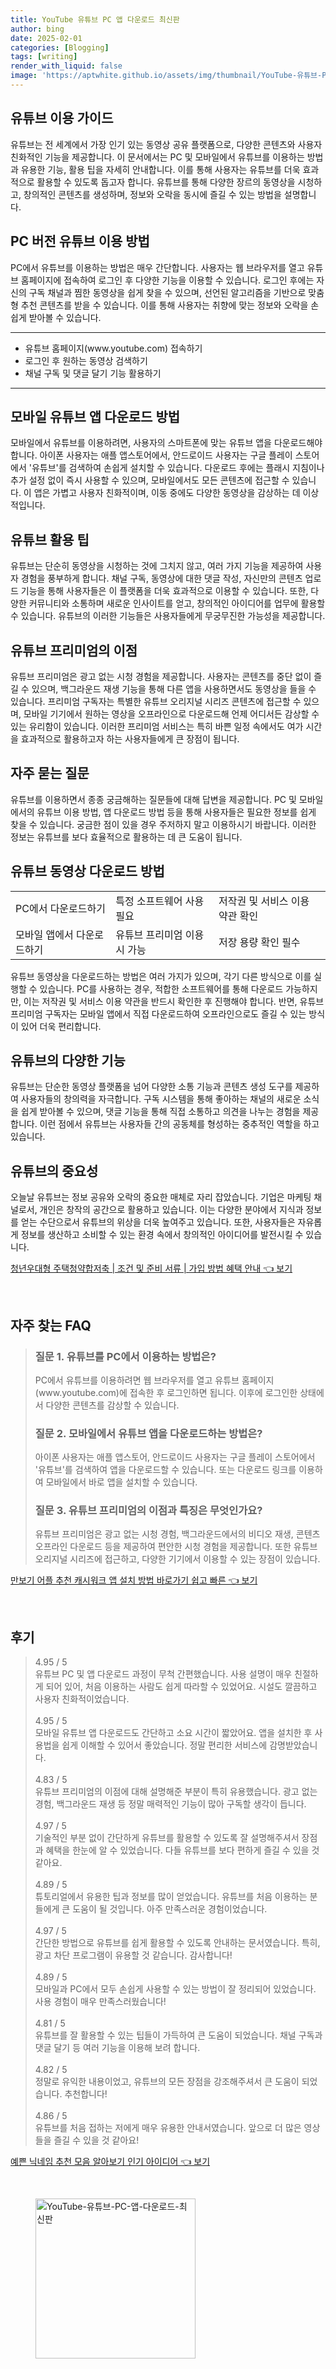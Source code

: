 ```yaml
---
title: YouTube 유튜브 PC 앱 다운로드 최신판
author: bing
date: 2025-02-01
categories: [Blogging]
tags: [writing]
render_with_liquid: false
image: 'https://aptwhite.github.io/assets/img/thumbnail/YouTube-유튜브-PC-앱-다운로드-최신판.webp'
---
```



<h2 id='유튜브_이용_가이드'>유튜브 이용 가이드</h2>

<p>유튜브는 전 세계에서 가장 인기 있는 동영상 공유 플랫폼으로, 다양한 콘텐츠와 사용자 친화적인 기능을 제공합니다. 이 문서에서는 PC 및 모바일에서 유튜브를 이용하는 방법과 유용한 기능, 활용 팁을 자세히 안내합니다. 이를 통해 사용자는 유튜브를 더욱 효과적으로 활용할 수 있도록 돕고자 합니다. 유튜브를 통해 다양한 장르의 동영상을 시청하고, 창의적인 콘텐츠를 생성하며, 정보와 오락을 동시에 즐길 수 있는 방법을 설명합니다.</p>

<h2 id='pc_버전_유튜브_이용_방법'>PC 버전 유튜브 이용 방법</h2>

<p>PC에서 유튜브를 이용하는 방법은 매우 간단합니다. 사용자는 웹 브라우저를 열고 유튜브 홈페이지에 접속하여 로그인 후 다양한 기능을 이용할 수 있습니다. 로그인 후에는 자신의 구독 채널과 찜한 동영상을 쉽게 찾을 수 있으며, 선언된 알고리즘을 기반으로 맞춤형 추천 콘텐츠를 받을 수 있습니다. 이를 통해 사용자는 취향에 맞는 정보와 오락을 손쉽게 받아볼 수 있습니다.</p>

<hr />

<ul>
    <li>유튜브 홈페이지(www.youtube.com) 접속하기</li>
    <li>로그인 후 원하는 동영상 검색하기</li>
    <li>채널 구독 및 댓글 달기 기능 활용하기</li>
</ul>

<hr />

<h2 id='모바일_유튜브_앱_다운로드_방법'>모바일 유튜브 앱 다운로드 방법</h2>

<p>모바일에서 유튜브를 이용하려면, 사용자의 스마트폰에 맞는 유튜브 앱을 다운로드해야 합니다. 아이폰 사용자는 애플 앱스토어에서, 안드로이드 사용자는 구글 플레이 스토어에서 '유튜브'를 검색하여 손쉽게 설치할 수 있습니다. 다운로드 후에는 플래시 지침이나 추가 설정 없이 즉시 사용할 수 있으며, 모바일에서도 모든 콘텐츠에 접근할 수 있습니다. 이 앱은 가볍고 사용자 친화적이며, 이동 중에도 다양한 동영상을 감상하는 데 이상적입니다.</p>

<h2 id='유튜브_활용_팁'>유튜브 활용 팁</h2>

<p>유튜브는 단순히 동영상을 시청하는 것에 그치지 않고, 여러 가지 기능을 제공하여 사용자 경험을 풍부하게 합니다. 채널 구독, 동영상에 대한 댓글 작성, 자신만의 콘텐츠 업로드 기능을 통해 사용자들은 이 플랫폼을 더욱 효과적으로 이용할 수 있습니다. 또한, 다양한 커뮤니티와 소통하며 새로운 인사이트를 얻고, 창의적인 아이디어를 업무에 활용할 수 있습니다. 유튜브의 이러한 기능들은 사용자들에게 무궁무진한 가능성을 제공합니다.</p>

<h2 id='유튜브_프리미엄의_이점'>유튜브 프리미엄의 이점</h2>

<p>유튜브 프리미엄은 광고 없는 시청 경험을 제공합니다. 사용자는 콘텐츠를 중단 없이 즐길 수 있으며, 백그라운드 재생 기능을 통해 다른 앱을 사용하면서도 동영상을 들을 수 있습니다. 프리미엄 구독자는 특별한 유튜브 오리지널 시리즈 콘텐츠에 접근할 수 있으며, 모바일 기기에서 원하는 영상을 오프라인으로 다운로드해 언제 어디서든 감상할 수 있는 유리함이 있습니다. 이러한 프리미엄 서비스는 특히 바쁜 일정 속에서도 여가 시간을 효과적으로 활용하고자 하는 사용자들에게 큰 장점이 됩니다.</p>

<h2 id='자주_묻는_질문'>자주 묻는 질문</h2>

<p>유튜브를 이용하면서 종종 궁금해하는 질문들에 대해 답변을 제공합니다. PC 및 모바일에서의 유튜브 이용 방법, 앱 다운로드 방법 등을 통해 사용자들은 필요한 정보를 쉽게 찾을 수 있습니다. 궁금한 점이 있을 경우 주저하지 말고 이용하시기 바랍니다. 이러한 정보는 유튜브를 보다 효율적으로 활용하는 데 큰 도움이 됩니다.</p>

<h2 id='유튜브_동영상_다운로드_방법'>유튜브 동영상 다운로드 방법</h2>

<table>
    <tr>
        <td>PC에서 다운로드하기</td>
        <td>특정 소프트웨어 사용 필요</td>
        <td>저작권 및 서비스 이용 약관 확인</td>
    </tr>
    <tr>
        <td>모바일 앱에서 다운로드하기</td>
        <td>유튜브 프리미엄 이용 시 가능</td>
        <td>저장 용량 확인 필수</td>
    </tr>
</table>

<p>유튜브 동영상을 다운로드하는 방법은 여러 가지가 있으며, 각기 다른 방식으로 이를 실행할 수 있습니다. PC를 사용하는 경우, 적합한 소프트웨어를 통해 다운로드 가능하지만, 이는 저작권 및 서비스 이용 약관을 반드시 확인한 후 진행해야 합니다. 반면, 유튜브 프리미엄 구독자는 모바일 앱에서 직접 다운로드하여 오프라인으로도 즐길 수 있는 방식이 있어 더욱 편리합니다.</p>

<h2 id='유튜브의_다양한_기능'>유튜브의 다양한 기능</h2>

<p>유튜브는 단순한 동영상 플랫폼을 넘어 다양한 소통 기능과 콘텐츠 생성 도구를 제공하여 사용자들의 창의력을 자극합니다. 구독 시스템을 통해 좋아하는 채널의 새로운 소식을 쉽게 받아볼 수 있으며, 댓글 기능을 통해 직접 소통하고 의견을 나누는 경험을 제공합니다. 이런 점에서 유튜브는 사용자들 간의 공동체를 형성하는 중추적인 역할을 하고 있습니다.</p>

<h2 id='유튜브_의_중요성'>유튜브의 중요성</h2>

<p>오늘날 유튜브는 정보 공유와 오락의 중요한 매체로 자리 잡았습니다. 기업은 마케팅 채널로서, 개인은 창작의 공간으로 활용하고 있습니다. 이는 다양한 분야에서 지식과 정보를 얻는 수단으로서 유튜브의 위상을 더욱 높여주고 있습니다. 또한, 사용자들은 자유롭게 정보를 생산하고 소비할 수 있는 환경 속에서 창의적인 아이디어를 발전시킬 수 있습니다.</p>


<p><a class="click-button" title="청년우대형 주택청약합저축 | 조건 및 준비 서류 | 가입 방법 혜택 안내" href="https://aptwhite.github.io/posts/%EC%B2%AD%EB%85%84%EC%9A%B0%EB%8C%80%ED%98%95-%EC%A3%BC%ED%83%9D%EC%B2%AD%EC%95%BD%ED%95%A9%EC%A0%80%EC%B6%95-%EC%A1%B0%EA%B1%B4-%EB%B0%8F-%EC%A4%80%EB%B9%84-%EC%84%9C%EB%A5%98-%EA%B0%80%EC%9E%85-%EB%B0%A9%EB%B2%95-%ED%98%9C%ED%83%9D-%EC%95%88%EB%82%B4/" rel="dofollow">청년우대형 주택청약합저축 | 조건 및 준비 서류 | 가입 방법 혜택 안내 👈 보기</a></p><br>
<h2 id='자주_찾는_FAQ'>자주 찾는 FAQ</h2>
<div itemscope="" itemtype="https://schema.org/FAQPage"> 
<blockquote> 
<div itemscope="" itemprop="mainEntity" itemtype="https://schema.org/Question"> 
<h3 itemprop="name">질문 1. 유튜브를 PC에서 이용하는 방법은?</h3> 
<div itemscope="" itemprop="acceptedAnswer" itemtype="https://schema.org/Answer"> 
<span itemprop="text"> 
<p>PC에서 유튜브를 이용하려면 웹 브라우저를 열고 유튜브 홈페이지(www.youtube.com)에 접속한 후 로그인하면 됩니다. 이후에 로그인한 상태에서 다양한 콘텐츠를 감상할 수 있습니다.</p> 
</span> 
</div> 
</div> 

<div itemscope="" itemprop="mainEntity" itemtype="https://schema.org/Question"> 
<h3 itemprop="name">질문 2. 모바일에서 유튜브 앱을 다운로드하는 방법은?</h3> 
<div itemscope="" itemprop="acceptedAnswer" itemtype="https://schema.org/Answer"> 
<span itemprop="text"> 
<p>아이폰 사용자는 애플 앱스토어, 안드로이드 사용자는 구글 플레이 스토어에서 '유튜브'를 검색하여 앱을 다운로드할 수 있습니다. 또는 다운로드 링크를 이용하여 모바일에서 바로 앱을 설치할 수 있습니다.</p> 
</span> 
</div> 
</div>

<div itemscope="" itemprop="mainEntity" itemtype="https://schema.org/Question"> 
<h3 itemprop="name">질문 3. 유튜브 프리미엄의 이점과 특징은 무엇인가요?</h3> 
<div itemscope="" itemprop="acceptedAnswer" itemtype="https://schema.org/Answer"> 
<span itemprop="text"> 
<p>유튜브 프리미엄은 광고 없는 시청 경험, 백그라운드에서의 비디오 재생, 콘텐츠 오프라인 다운로드 등을 제공하여 편안한 시청 경험을 제공합니다. 또한 유튜브 오리지널 시리즈에 접근하고, 다양한 기기에서 이용할 수 있는 장점이 있습니다.</p> 
</span> 
</div> 
</div> 

</blockquote> 
</div>
<p><a class="click-button" title="만보기 어플 추천 캐시워크 앱 설치 방법 바로가기 쉽고 빠른" href="https://aptwhite.github.io/posts/%EB%A7%8C%EB%B3%B4%EA%B8%B0-%EC%96%B4%ED%94%8C-%EC%B6%94%EC%B2%9C-%EC%BA%90%EC%8B%9C%EC%9B%8C%ED%81%AC-%EC%95%B1-%EC%84%A4%EC%B9%98-%EB%B0%A9%EB%B2%95-%EB%B0%94%EB%A1%9C%EA%B0%80%EA%B8%B0-%EC%89%BD%EA%B3%A0-%EB%B9%A0%EB%A5%B8/" rel="dofollow">만보기 어플 추천 캐시워크 앱 설치 방법 바로가기 쉽고 빠른 👈 보기</a></p><br>
<h2 id='후기'>후기</h2>
<div itemscope itemtype="https://schema.org/Product">
  <blockquote>
  <div itemprop="review" itemscope itemtype="https://schema.org/Review">
      <div itemprop="reviewRating" itemscope itemtype="https://schema.org/Rating"> <span itemprop="ratingValue">4.95</span> / <span itemprop="bestRating">5</span> </div>
      <span itemprop="reviewBody">유튜브 PC 및 앱 다운로드 과정이 무척 간편했습니다. 사용 설명이 매우 친절하게 되어 있어, 처음 이용하는 사람도 쉽게 따라할 수 있었어요. 시설도 깔끔하고 사용자 친화적이었습니다.</span>
  </div>
  <br>
  <div itemprop="review" itemscope itemtype="https://schema.org/Review">
      <div itemprop="reviewRating" itemscope itemtype="https://schema.org/Rating"> <span itemprop="ratingValue">4.95</span> / <span itemprop="bestRating">5</span> </div>
      <span itemprop="reviewBody">모바일 유튜브 앱 다운로드도 간단하고 소요 시간이 짧았어요. 앱을 설치한 후 사용법을 쉽게 이해할 수 있어서 좋았습니다. 정말 편리한 서비스에 감명받았습니다.</span>
  </div>
  <br>
  <div itemprop="review" itemscope itemtype="https://schema.org/Review">
      <div itemprop="reviewRating" itemscope itemtype="https://schema.org/Rating"> <span itemprop="ratingValue">4.83</span> / <span itemprop="bestRating">5</span> </div>
      <span itemprop="reviewBody">유튜브 프리미엄의 이점에 대해 설명해준 부분이 특히 유용했습니다. 광고 없는 경험, 백그라운드 재생 등 정말 매력적인 기능이 많아 구독할 생각이 듭니다.</span>
  </div>
  <br>
  <div itemprop="review" itemscope itemtype="https://schema.org/Review">
      <div itemprop="reviewRating" itemscope itemtype="https://schema.org/Rating"> <span itemprop="ratingValue">4.97</span> / <span itemprop="bestRating">5</span> </div>
      <span itemprop="reviewBody">기술적인 부분 없이 간단하게 유튜브를 활용할 수 있도록 잘 설명해주셔서 장점과 혜택을 한눈에 알 수 있었습니다. 다들 유튜브를 보다 편하게 즐길 수 있을 것 같아요.</span>
  </div>
  <br>
  <div itemprop="review" itemscope itemtype="https://schema.org/Review">
      <div itemprop="reviewRating" itemscope itemtype="https://schema.org/Rating"> <span itemprop="ratingValue">4.89</span> / <span itemprop="bestRating">5</span> </div>
      <span itemprop="reviewBody">튜토리얼에서 유용한 팁과 정보를 많이 얻었습니다. 유튜브를 처음 이용하는 분들에게 큰 도움이 될 것입니다. 아주 만족스러운 경험이었습니다.</span>
  </div>
  <br>
  <div itemprop="review" itemscope itemtype="https://schema.org/Review">
      <div itemprop="reviewRating" itemscope itemtype="https://schema.org/Rating"> <span itemprop="ratingValue">4.97</span> / <span itemprop="bestRating">5</span> </div>
      <span itemprop="reviewBody">간단한 방법으로 유튜브를 쉽게 활용할 수 있도록 안내하는 문서였습니다. 특히, 광고 차단 프로그램이 유용할 것 같습니다. 감사합니다!</span>
  </div>
  <br>
  <div itemprop="review" itemscope itemtype="https://schema.org/Review">
      <div itemprop="reviewRating" itemscope itemtype="https://schema.org/Rating"> <span itemprop="ratingValue">4.89</span> / <span itemprop="bestRating">5</span> </div>
      <span itemprop="reviewBody">모바일과 PC에서 모두 손쉽게 사용할 수 있는 방법이 잘 정리되어 있었습니다. 사용 경험이 매우 만족스러웠습니다!</span>
  </div>
  <br>
  <div itemprop="review" itemscope itemtype="https://schema.org/Review">
      <div itemprop="reviewRating" itemscope itemtype="https://schema.org/Rating"> <span itemprop="ratingValue">4.81</span> / <span itemprop="bestRating">5</span> </div>
      <span itemprop="reviewBody">유튜브를 잘 활용할 수 있는 팁들이 가득하여 큰 도움이 되었습니다. 채널 구독과 댓글 달기 등 여러 기능을 이용해 보려 합니다.</span>
  </div>
  <br>
  <div itemprop="review" itemscope itemtype="https://schema.org/Review">
      <div itemprop="reviewRating" itemscope itemtype="https://schema.org/Rating"> <span itemprop="ratingValue">4.82</span> / <span itemprop="bestRating">5</span> </div>
      <span itemprop="reviewBody">정말로 유익한 내용이었고, 유튜브의 모든 장점을 강조해주셔서 큰 도움이 되었습니다. 추천합니다!</span>
  </div>
  <br>
  <div itemprop="review" itemscope itemtype="https://schema.org/Review">
      <div itemprop="reviewRating" itemscope itemtype="https://schema.org/Rating"> <span itemprop="ratingValue">4.86</span> / <span itemprop="bestRating">5</span> </div>
      <span itemprop="reviewBody">유튜브를 처음 접하는 저에게 매우 유용한 안내서였습니다. 앞으로 더 많은 영상들을 즐길 수 있을 것 같아요!</span>
  </div>
  </blockquote>
</div>
<p><a class="click-button" title="예쁜 닉네임 추천 모음 알아보기 인기 아이디어" href="https://aptwhite.github.io/posts/%EC%98%88%EC%81%9C-%EB%8B%89%EB%84%A4%EC%9E%84-%EC%B6%94%EC%B2%9C-%EB%AA%A8%EC%9D%8C-%EC%95%8C%EC%95%84%EB%B3%B4%EA%B8%B0-%EC%9D%B8%EA%B8%B0-%EC%95%84%EC%9D%B4%EB%94%94%EC%96%B4/" rel="dofollow">예쁜 닉네임 추천 모음 알아보기 인기 아이디어 👈 보기</a></p><br>
<figure class="image"><img src="https://aptwhite.github.io/assets/img/thumbnail/YouTube-유튜브-PC-앱-다운로드-최신판.webp" alt="YouTube-유튜브-PC-앱-다운로드-최신판" width="256" height="256"></figure>